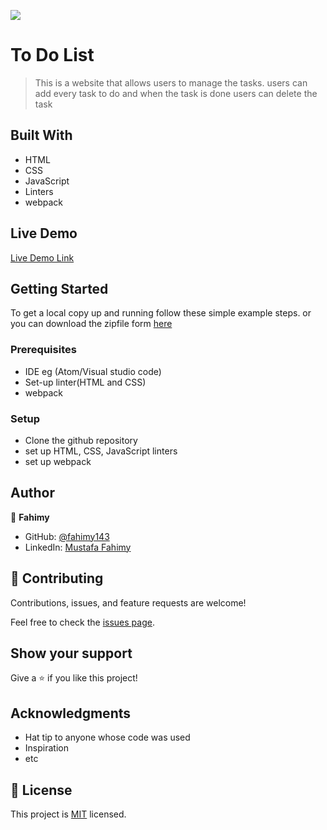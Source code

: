![](https://img.shields.io/badge/Microverse-blueviolet)

# To Do List
>This is a website that allows users to manage the tasks. users can add every task to do and when the task is done users can delete the task

## Built With
- HTML
- CSS
- JavaScript
- Linters
- webpack
  
## Live Demo
[Live Demo Link](https://fahimy143.github.io/To-Do-List/dist/index.html)

## Getting Started
To get a local copy up and running follow these simple example steps.
or you can download the zipfile form [here](https://github.com/fahimy143/To-Do-List/archive/refs/heads/main.zip)

### Prerequisites
  - IDE eg (Atom/Visual studio code)
  - Set-up linter(HTML and CSS)
  - webpack

### Setup
  - Clone the github repository 
  - set up HTML, CSS, JavaScript linters 
  - set up webpack

## Author
👤 **Fahimy**
- GitHub: [@fahimy143](https://github.com/fahimy143)
- LinkedIn: [Mustafa Fahimy](https://www.linkedin.com/in/mustafa-fahimy-307566236/)

## 🤝 Contributing
Contributions, issues, and feature requests are welcome!

Feel free to check the [issues page](https://github.com/fahimy143/To-Do-List/issues).

## Show your support
Give a ⭐️ if you like this project!

## Acknowledgments
- Hat tip to anyone whose code was used
- Inspiration
- etc

## 📝 License
This project is [MIT](./MIT.md) licensed.
